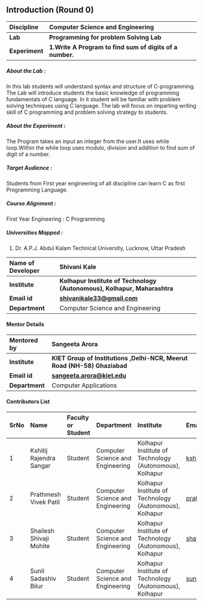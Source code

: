 ## Introduction (Round 0)

<b>Discipline | <b>Computer Science and Engineering
:--|:--|
<b> Lab | <b> Programming for problem Solving Lab
<b> Experiment|     <b> 1.Write A Program to find sum of digits of a number.
 
<h5> About the Lab : </h5>
        In this lab students will understand syntax and structure of C-programming. The Lab will introduce students  the basic knowledge of programming fundamentals of C language. In it student will be familiar with problem solving techniques using C language. The lab will focus on imparting writing skill of C programming and problem solving strategy to students.

<h5> About the Experiment :  </h5>
The Program takes an input an integer from the user.It uses while loop.Within the while loop uses modulo, division and addition to find sum of digit of a number.

<h5> Target Audience : </h5>

Students from First year engineering of all discipline can learn C as first Programming Language.

<h5> Course Alignment : </h5>

First Year Engineering : C Programming 

<h5> Universities Mapped : </h5>

1. Dr. A.P.J. Abdul Kalam Technical University, Lucknow, Uttar Pradesh


<b>Name of Developer | <b> Shivani Kale
:--|:--|
<b> Institute | <b> Kolhapur Institute of Technology (Autonomous), Kolhapur, Maharashtra
<b> Email id|     <b> shivanikale33@gmail.com
<b> Department | Computer Science and Engineering

#### Mentor Details

<b>Mentored by | <b> Sangeeta Arora
:--|:--|
<b> Institute | <b> KIET Group of Institutions ,Delhi-NCR, Meerut Road (NH-58) Ghaziabad
<b> Email id|     <b> sangeeta.arora@kiet.edu
<b> Department | Computer Applications

#### Contributors List

SrNo | Name | Faculty or Student | Department| Institute | Email id
:--|:--|:--|:--|:--|:--|
1 | Kshitij Rajendra Sangar | Student | Computer Science and Engineering | Kolhapur Institute of Technology (Autonomous), Kolhapur |kshitijsangar@gmail.com
2 | Prathmesh Vivek Patil | Student | Computer Science and Engineering | Kolhapur Institute of Technology (Autonomous), Kolhapur | prathmeshpatil0126@gmail.com
3 | Shailesh Shivaji Mohite | Student | Computer Science and Engineering | Kolhapur Institute of Technology (Autonomous), Kolhapur |shailesh.mohite7543@gmail.com
4 | Sunil Sadashiv Bilur | Student | Computer Science and Engineering | Kolhapur Institute of Technology (Autonomous), Kolhapur | sunilbilur@gmail.com
